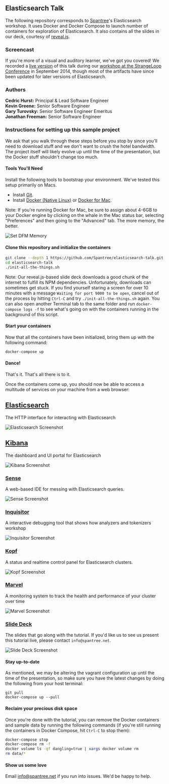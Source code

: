 ## Elasticsearch Talk

The following repository corresponds to [Spantree](http://www.spantree.net)'s Elasticsearch workshop. It uses Docker and Docker Compose to launch number of containers for exploration of Elasticsearch. It also contains all the slides in our deck, courtesy of [reveal.js](https://github.com/hakimel/reveal.js/).

### Screencast

If you're more of a visual and auditory learner, we've got you covered! We recorded a [live version](http://bit.ly/strangeloop-elasticsearch) of this talk during our [workshop at the StrangeLoop Conference](https://thestrangeloop.com/sessions/getting-started-with-elasticsearch) in September 2014, though most of the artifacts have since been updated for later versions of Elasticsearch.

### Authors

**Cedric Hurst:** Principal &amp; Lead Software Engineer<br/>
**Kevin Greene:** Senior Software Engineer<br/>
**Gary Turovsky:** Senior Software Engineer Emeritus<br/>
**Jonathan Freeman:** Senior Software Engineer<br/>

### Instructions for setting up this sample project

We ask that you walk through these steps before you stop by since you'll need to download stuff
and we don't want to crush the hotel bandwidth.  The project itself will likely evolve up until
the time of the presentation, but the Docker stuff shouldn't change too much.

#### Tools You'll Need

Install the following tools to bootstrap your environment. We've tested this setup primarily on Macs.

* Install [Git](https://help.github.com/articles/set-up-git).
* Install [Docker (Native Linux)](https://docs.docker.com/engine/installation/) or [Docker for Mac](https://docs.docker.com/docker-for-mac/).

Note: If you're running Docker for Mac, be sure to assign about 4-6GB to your
Docker engine by clicking on the whale in the Mac status bar, selecting
"Preferences" and then going to the "Advanced" tab. The more memory, the better.

![Set DFM Memory](images/set-dfm-memory.png)

#### Clone this repository and initialize the containers

```bash
git clone --depth 1 https://github.com/Spantree/elasticsearch-talk.git
cd elasticsearch-talk
./init-all-the-things.sh
```

Note: Our reveal.js-based slide deck downloads a good chunk of the internet to fulfill its NPM dependencies. Unfortunately, downloads can sometimes get stuck. If you find yourself staring a screen for over 10 minutes with a message `Waiting for port 9000 to be open`, cancel out of the process by hitting `Ctrl-C` and try `./init-all-the-things.sh` again. You can also open another Terminal tab to the same folder and run `docker-compose logs -f` to see what's going on with the containers running in the background of this script.

#### Start your containers

Now that all the containers have been initialized, bring them up with the following command:

```bash
docker-compose up
```

#### Dance!

That's it. That's all there is to it.

Once the containers come up, you should now be able to access a multitude of services on your machine from a web browser:

## [Elasticsearch](http://localhost:9200)

The HTTP interface for interacting with Elasticsearch

![Elasticsearch Screenshot](images/elasticsearch-screenshot.png)  <!-- .element style="max-width: 400px;" -->

## [Kibana](http://localhost:5601)

The dashboard and UI portal for Elasticsearch

![Kibana Screenshot](images/kibana-screenshot.png)  <!-- .element style="max-width: 400px;" -->

### [Sense](http://localhost:5601/app/sense)

A web-based IDE for messing with Elasticsearch queries.

![Sense Screenshot](images/sense-screenshot.png)  <!-- .element style="max-width: 400px;" -->

### [Inquisitor](http://localhost:9400)

A interactive debugging tool that shows how analyzers and tokenizers workshop

![Inquisitor Screenshot](images/inquisitor-screenshot.png)  <!-- .element style="max-width: 400px;" -->

### [Kopf](http://localhost:9200/_plugin/kopf)

A status and realtime control panel for Elasticsearch clusters.

![Kopf Screenshot](images/kopf-screenshot.png)  <!-- .element style="max-width: 400px;" -->

### [Marvel](http://localhost:5601/app/marvel)

A monitoring system to track the health and performance of your cluster over time

![Marvel Screenshot](images/marvel-screenshot.png)  <!-- .element style="max-width: 400px;" -->

### [Slide Deck](http://localhost:9000)

The slides that go along with the tutorial. If you'd like us to see us present this tutorial live, please contact `info@spantree.net`.

![Slide Deck Screenshot](images/slides-screenshot.png)  <!-- .element style="max-width: 400px;" -->

#### Stay up-to-date

As mentioned, we may be altering the vagrant configuration up until the time of the presentation, so make sure you have
the latest changes by doing the following from your host terminal:

```
git pull
docker-compose up --pull
```

#### Reclaim your precious disk space

Once you're done with the tutorial, you can remove the Docker containers and sample data by running the following commands (if you're still running the containers in Docker Compose, hit `Ctrl-C` to stop them):

```bash
docker-compose stop
docker-compose rm -f
docker volume ls -qf dangling=true | xargs docker volume rm
rm data/*
```

#### Show us some love

Email info@spantree.net if you run into issues.  We'd be happy to help.
